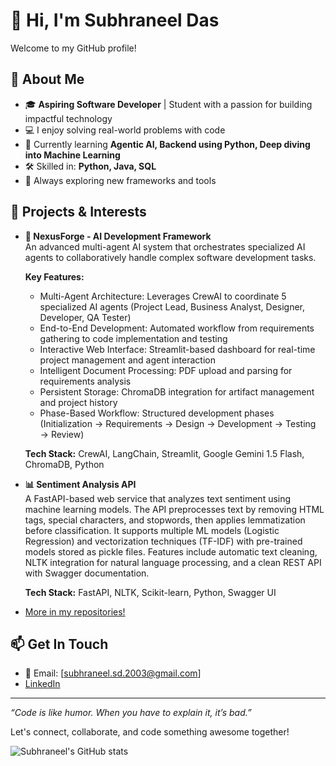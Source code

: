 # 👋 Hi, I'm Subhraneel Das

Welcome to my GitHub profile!

## 🚀 About Me

- 🎓 **Aspiring Software Developer** | Student with a passion for building impactful technology
- 💻 I enjoy solving real-world problems with code
- 🌱 Currently learning **Agentic AI, Backend using Python, Deep diving into Machine Learning**
- 🛠️ Skilled in: **Python, Java, SQL**
- 🔭 Always exploring new frameworks and tools

## 💼 Projects & Interests

  - **🤖 NexusForge - AI Development Framework**  
    An advanced multi-agent AI system that orchestrates specialized AI agents to collaboratively handle complex software development tasks.
    
    **Key Features:**
    - Multi-Agent Architecture: Leverages CrewAI to coordinate 5 specialized AI agents (Project Lead, Business Analyst, Designer, Developer, QA Tester)
    - End-to-End Development: Automated workflow from requirements gathering to code implementation and testing
    - Interactive Web Interface: Streamlit-based dashboard for real-time project management and agent interaction
    - Intelligent Document Processing: PDF upload and parsing for requirements analysis
    - Persistent Storage: ChromaDB integration for artifact management and project history
    - Phase-Based Workflow: Structured development phases (Initialization → Requirements → Design → Development → Testing → Review)
    
    **Tech Stack:** CrewAI, LangChain, Streamlit, Google Gemini 1.5 Flash, ChromaDB, Python

  - **📊 Sentiment Analysis API**  
    A FastAPI-based web service that analyzes text sentiment using machine learning models. The API preprocesses text by removing HTML tags, special characters, and stopwords, then applies lemmatization before classification. It supports multiple ML models (Logistic Regression) and vectorization techniques (TF-IDF) with pre-trained models stored as pickle files. Features include automatic text cleaning, NLTK integration for natural language processing, and a clean REST API with Swagger documentation.
    
    **Tech Stack:** FastAPI, NLTK, Scikit-learn, Python, Swagger UI

  - [More in my repositories!](https://github.com/Subhraneel2003?tab=repositories)

<!--## 🏆 Achievements

- 🥇 [Competition/Hackathon] Winner / Finalist
- 📜 [Certification, Scholarship, etc.]
- ⭐ Notable open source contributions-->

## 📫 Get In Touch

- 📧 Email: [subhraneel.sd.2003@gmail.com]
- [LinkedIn](https://www.linkedin.com/in/subhraneeldasanalyst/) 

---

_“Code is like humor. When you have to explain it, it’s bad.”_

Let's connect, collaborate, and code something awesome together!

![Subhraneel's GitHub stats](https://github-readme-stats.vercel.app/api?username=Subhraneel2003&show_icons=true&theme=radical)
